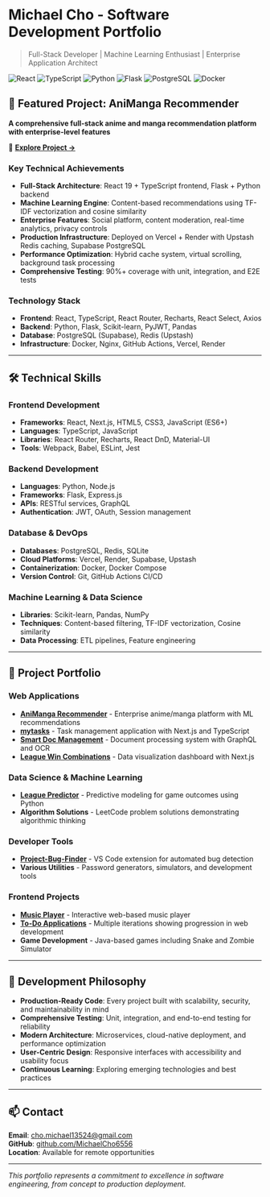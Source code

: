 # Michael Cho - Software Development Portfolio

> Full-Stack Developer | Machine Learning Enthusiast | Enterprise Application Architect

![React](https://img.shields.io/badge/React-20232A?style=flat&logo=react&logoColor=61DAFB)
![TypeScript](https://img.shields.io/badge/TypeScript-007ACC?style=flat&logo=typescript&logoColor=white)
![Python](https://img.shields.io/badge/Python-3776AB?style=flat&logo=python&logoColor=white)
![Flask](https://img.shields.io/badge/Flask-000000?style=flat&logo=flask&logoColor=white)
![PostgreSQL](https://img.shields.io/badge/PostgreSQL-316192?style=flat&logo=postgresql&logoColor=white)
![Docker](https://img.shields.io/badge/Docker-2496ED?style=flat&logo=docker&logoColor=white)

## 🚀 Featured Project: AniManga Recommender

**A comprehensive full-stack anime and manga recommendation platform with enterprise-level features**

🔗 **[Explore Project →](./AniManga%20Recommender)**

### Key Technical Achievements
- **Full-Stack Architecture**: React 19 + TypeScript frontend, Flask + Python backend
- **Machine Learning Engine**: Content-based recommendations using TF-IDF vectorization and cosine similarity
- **Enterprise Features**: Social platform, content moderation, real-time analytics, privacy controls
- **Production Infrastructure**: Deployed on Vercel + Render with Upstash Redis caching, Supabase PostgreSQL
- **Performance Optimization**: Hybrid cache system, virtual scrolling, background task processing
- **Comprehensive Testing**: 90%+ coverage with unit, integration, and E2E tests

### Technology Stack
- **Frontend**: React, TypeScript, React Router, Recharts, React Select, Axios
- **Backend**: Python, Flask, Scikit-learn, PyJWT, Pandas
- **Database**: PostgreSQL (Supabase), Redis (Upstash)
- **Infrastructure**: Docker, Nginx, GitHub Actions, Vercel, Render

---

## 🛠 Technical Skills

### Frontend Development
- **Frameworks**: React, Next.js, HTML5, CSS3, JavaScript (ES6+)
- **Languages**: TypeScript, JavaScript
- **Libraries**: React Router, Recharts, React DnD, Material-UI
- **Tools**: Webpack, Babel, ESLint, Jest

### Backend Development
- **Languages**: Python, Node.js
- **Frameworks**: Flask, Express.js
- **APIs**: RESTful services, GraphQL
- **Authentication**: JWT, OAuth, Session management

### Database & DevOps
- **Databases**: PostgreSQL, Redis, SQLite
- **Cloud Platforms**: Vercel, Render, Supabase, Upstash
- **Containerization**: Docker, Docker Compose
- **Version Control**: Git, GitHub Actions CI/CD

### Machine Learning & Data Science
- **Libraries**: Scikit-learn, Pandas, NumPy
- **Techniques**: Content-based filtering, TF-IDF vectorization, Cosine similarity
- **Data Processing**: ETL pipelines, Feature engineering

---

## 📁 Project Portfolio

### Web Applications
- **[AniManga Recommender](./AniManga%20Recommender)** - Enterprise anime/manga platform with ML recommendations
- **[mytasks](./mytasks)** - Task management application with Next.js and TypeScript
- **[Smart Doc Management](./smart-doc-management)** - Document processing system with GraphQL and OCR
- **[League Win Combinations](./League%20Win%20Combinations)** - Data visualization dashboard with Next.js

### Data Science & Machine Learning
- **[League Predictor](./League%20Predictor)** - Predictive modeling for game outcomes using Python
- **Algorithm Solutions** - LeetCode problem solutions demonstrating algorithmic thinking

### Developer Tools
- **[Project-Bug-Finder](./Project-Bug-Finder)** - VS Code extension for automated bug detection
- **Various Utilities** - Password generators, simulators, and development tools

### Frontend Projects
- **[Music Player](./Music%20Player)** - Interactive web-based music player
- **[To-Do Applications](./To-Do%20List%20Project%20V1)** - Multiple iterations showing progression in web development
- **Game Development** - Java-based games including Snake and Zombie Simulator

---

## 🌟 Development Philosophy

- **Production-Ready Code**: Every project built with scalability, security, and maintainability in mind
- **Comprehensive Testing**: Unit, integration, and end-to-end testing for reliability
- **Modern Architecture**: Microservices, cloud-native deployment, and performance optimization
- **User-Centric Design**: Responsive interfaces with accessibility and usability focus
- **Continuous Learning**: Exploring emerging technologies and best practices

---

## 📫 Contact

**Email**: [cho.michael13524@gmail.com](mailto:cho.michael13524@gmail.com)  
**GitHub**: [github.com/MichaelCho6556](https://github.com/MichaelCho6556)  
**Location**: Available for remote opportunities

---

*This portfolio represents a commitment to excellence in software engineering, from concept to production deployment.*
